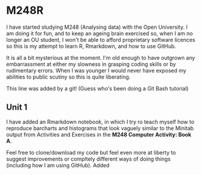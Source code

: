# M248R
I have started studying M248 (Analysing data) with the Open University. I am doing it for fun, and to keep an ageing brain exercised so, when I am no longer an OU student, I won't be able to afford proprietary software licences so this is my attempt to learn R, Rmarkdown, and how to use GitHub.

It is all a bit mysterious at the moment. I'm old enough to have outgrown any embarrassment at either my slowness in grasping coding skills or by rudimentary errors. When I was younger I would never have exposed my abilities to public scutiny so this is quite liberating.

This line was added by a git! (Guess who's been doing a Git Bash tutorial)

## Unit 1
I have added an Rmarkdown notebook, in which I try ro teach myself how to reproduce barcharts and histograms that look vaguely similar to the Minitab output from Activities and Exercises in the **M248 Computer Activity: Book A**.

Feel free to clone/download my code but feel even more at liberty to suggest improvements or compltely different ways of doing things (including how I am using GitHub).
Added
